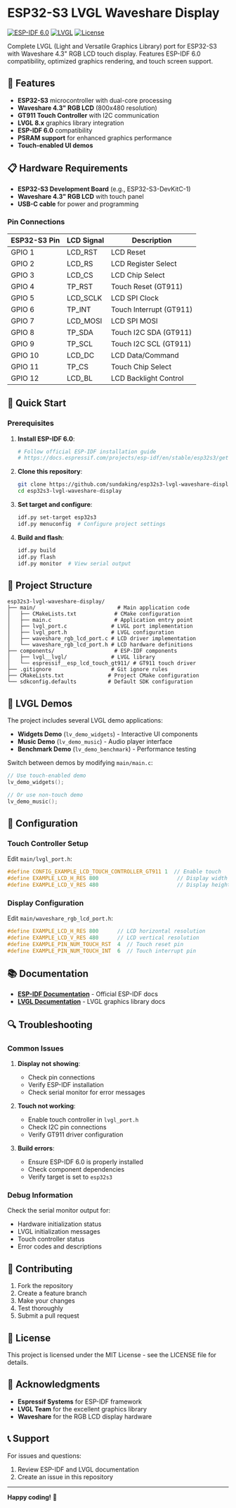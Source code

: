 # ESP32-S3 LVGL Waveshare Display

[![ESP-IDF 6.0](https://img.shields.io/badge/ESP--IDF-6.0-orange.svg)](https://docs.espressif.com/projects/esp-idf/en/stable/esp32s3/)
[![LVGL](https://img.shields.io/badge/LVGL-8.x-green.svg)](https://lvgl.io/)
[![License](https://img.shields.io/badge/License-MIT-blue.svg)](LICENSE)

Complete LVGL (Light and Versatile Graphics Library) port for ESP32-S3 with Waveshare 4.3" RGB LCD touch display. Features ESP-IDF 6.0 compatibility, optimized graphics rendering, and touch screen support.

## 🎯 Features

- **ESP32-S3** microcontroller with dual-core processing
- **Waveshare 4.3" RGB LCD** (800x480 resolution)
- **GT911 Touch Controller** with I2C communication
- **LVGL 8.x** graphics library integration
- **ESP-IDF 6.0** compatibility
- **PSRAM support** for enhanced graphics performance
- **Touch-enabled UI demos**

## 📋 Hardware Requirements

- **ESP32-S3 Development Board** (e.g., ESP32-S3-DevKitC-1)
- **Waveshare 4.3" RGB LCD** with touch panel
- **USB-C cable** for power and programming

### Pin Connections

| ESP32-S3 Pin | LCD Signal | Description |
|-------------|------------|-------------|
| GPIO 1      | LCD_RST   | LCD Reset |
| GPIO 2      | LCD_RS    | LCD Register Select |
| GPIO 3      | LCD_CS    | LCD Chip Select |
| GPIO 4      | TP_RST    | Touch Reset (GT911) |
| GPIO 5      | LCD_SCLK  | LCD SPI Clock |
| GPIO 6      | TP_INT    | Touch Interrupt (GT911) |
| GPIO 7      | LCD_MOSI  | LCD SPI MOSI |
| GPIO 8      | TP_SDA    | Touch I2C SDA (GT911) |
| GPIO 9      | TP_SCL    | Touch I2C SCL (GT911) |
| GPIO 10     | LCD_DC    | LCD Data/Command |
| GPIO 11     | TP_CS     | Touch Chip Select |
| GPIO 12     | LCD_BL    | LCD Backlight Control |

## 🚀 Quick Start

### Prerequisites

1. **Install ESP-IDF 6.0**:
   ```bash
   # Follow official ESP-IDF installation guide
   # https://docs.espressif.com/projects/esp-idf/en/stable/esp32s3/get-started/
   ```

2. **Clone this repository**:
   ```bash
   git clone https://github.com/sundaking/esp32s3-lvgl-waveshare-display.git
   cd esp32s3-lvgl-waveshare-display
   ```

3. **Set target and configure**:
   ```bash
   idf.py set-target esp32s3
   idf.py menuconfig  # Configure project settings
   ```

4. **Build and flash**:
   ```bash
   idf.py build
   idf.py flash
   idf.py monitor  # View serial output
   ```

## 📁 Project Structure

```
esp32s3-lvgl-waveshare-display/
├── main/                          # Main application code
│   ├── CMakeLists.txt            # CMake configuration
│   ├── main.c                    # Application entry point
│   ├── lvgl_port.c              # LVGL port implementation
│   ├── lvgl_port.h              # LVGL configuration
│   ├── waveshare_rgb_lcd_port.c # LCD driver implementation
│   └── waveshare_rgb_lcd_port.h # LCD hardware definitions
├── components/                   # ESP-IDF components
│   ├── lvgl__lvgl/              # LVGL library
│   └── espressif__esp_lcd_touch_gt911/ # GT911 touch driver
├── .gitignore                   # Git ignore rules
├── CMakeLists.txt              # Project CMake configuration
└── sdkconfig.defaults          # Default SDK configuration
```

## 🎨 LVGL Demos

The project includes several LVGL demo applications:

- **Widgets Demo** (`lv_demo_widgets`) - Interactive UI components
- **Music Demo** (`lv_demo_music`) - Audio player interface
- **Benchmark Demo** (`lv_demo_benchmark`) - Performance testing

Switch between demos by modifying `main/main.c`:

```c
// Use touch-enabled demo
lv_demo_widgets();

// Or use non-touch demo
lv_demo_music();
```

## 🔧 Configuration

### Touch Controller Setup

Edit `main/lvgl_port.h`:
```c
#define CONFIG_EXAMPLE_LCD_TOUCH_CONTROLLER_GT911 1  // Enable touch
#define EXAMPLE_LCD_H_RES 800                         // Display width
#define EXAMPLE_LCD_V_RES 480                         // Display height
```

### Display Configuration

Edit `main/waveshare_rgb_lcd_port.h`:
```c
#define EXAMPLE_LCD_H_RES 800      // LCD horizontal resolution
#define EXAMPLE_LCD_V_RES 480      // LCD vertical resolution
#define EXAMPLE_PIN_NUM_TOUCH_RST  4  // Touch reset pin
#define EXAMPLE_PIN_NUM_TOUCH_INT  6  // Touch interrupt pin
```

## 📚 Documentation

- **[ESP-IDF Documentation](https://docs.espressif.com/projects/esp-idf/en/stable/esp32s3/)** - Official ESP-IDF docs
- **[LVGL Documentation](https://docs.lvgl.io/)** - LVGL graphics library docs

## 🔍 Troubleshooting

### Common Issues

1. **Display not showing**:
   - Check pin connections
   - Verify ESP-IDF installation
   - Check serial monitor for error messages

2. **Touch not working**:
   - Enable touch controller in `lvgl_port.h`
   - Check I2C pin connections
   - Verify GT911 driver configuration

3. **Build errors**:
   - Ensure ESP-IDF 6.0 is properly installed
   - Check component dependencies
   - Verify target is set to `esp32s3`

### Debug Information

Check the serial monitor output for:
- Hardware initialization status
- LVGL initialization messages
- Touch controller status
- Error codes and descriptions

## 🤝 Contributing

1. Fork the repository
2. Create a feature branch
3. Make your changes
4. Test thoroughly
5. Submit a pull request

## 📄 License

This project is licensed under the MIT License - see the LICENSE file for details.

## 🙏 Acknowledgments

- **Espressif Systems** for ESP-IDF framework
- **LVGL Team** for the excellent graphics library
- **Waveshare** for the RGB LCD display hardware

## 📞 Support

For issues and questions:
1. Review ESP-IDF and LVGL documentation
2. Create an issue in this repository

---

**Happy coding!** 🎉